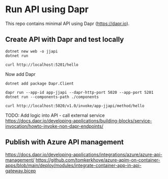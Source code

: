 # Run API using Dapr 
This repo contains minimal API using Dapr (https://dapr.io).

## Create API with Dapr and test locally

```
dotnet new web -o jjapi
dotnet run

curl http://localhost:5201/hello
```

Now add Dapr

```
dotnet add package Dapr.Client

dapr run --app-id app-jjapi --dapr-http-port 5020 --app-port 5201 dotnet run --components-path ./components

curl http://localhost:5020/v1.0/invoke/app-jjapi/method/hello
```

TODO: Add logic into API - call external service https://docs.dapr.io/developing-applications/building-blocks/service-invocation/howto-invoke-non-dapr-endpoints/

## Publish with Azure API management

https://docs.dapr.io/developing-applications/integrations/azure/azure-api-management/
https://github.com/tomkerkhove/azure-apim-on-container-apps/blob/main/deploy/modules/integrate-container-app-in-api-gateway.bicep